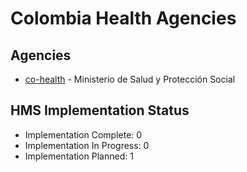 # Colombia Health Agencies

## Agencies

- [co-health](co-health/index.md) - Ministerio de Salud y Protección Social

## HMS Implementation Status

- Implementation Complete: 0
- Implementation In Progress: 0
- Implementation Planned: 1
